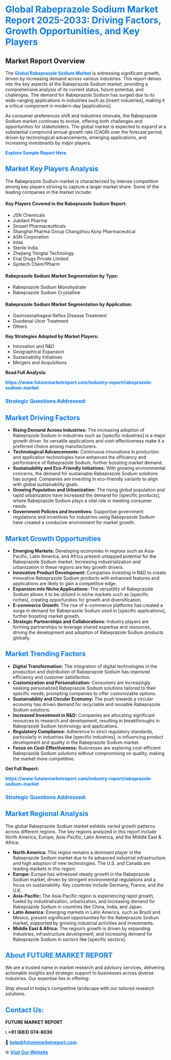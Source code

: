 <h1 style="color: #007BFF;">Global Rabeprazole Sodium Market Report 2025-2033: Driving Factors, Growth Opportunities, and Key Players</h1>

<section id="overview">
<h2>Market Report Overview</h2>
<p>The <a href="https://www.futuremarketreport.com/industry-report/rabeprazole-sodium-market" style="color: #007BFF; text-decoration: none;"><strong>Global Rabeprazole Sodium Market</strong></a> is witnessing significant growth, driven by increasing demand across various industries. This report delves into the key aspects of the Rabeprazole Sodium market, providing a comprehensive analysis of its current status, future potential, and challenges. The demand for Rabeprazole Sodium has surged due to its wide-ranging applications in industries such as [insert industries], making it a critical component in modern-day [applications].</p>
<p>As consumer preferences shift and industries innovate, the Rabeprazole Sodium market continues to evolve, offering both challenges and opportunities for stakeholders. The global market is expected to expand at a substantial compound annual growth rate (CAGR) over the forecast period, driven by technological advancements, emerging applications, and increasing investments by major players.</p>
</section>

<section id="overview">
<p><a href="https://www.futuremarketreport.com/request-sample/reportId=28998" style="color: #007BFF; text-decoration: none;"><strong>Explore Sample Report Here</strong></a></p>
</section>

<section id="key-players">
<h2 style="color: #007BFF;">Market Key Players Analysis</h2>
<p>The Rabeprazole Sodium market is characterized by intense competition among key players striving to capture a larger market share. Some of the leading companies in the market include:</p>
<h4>Key Players Covered in the Rabeprazole Sodium Report:</h4>
<ul><li>JSN Chemicals</li><li>Jubilant Pharma</li><li>Smaart Pharmaceutticals</li><li>Shanghai Pharma Group Changzhou Kony Pharmaceutical</li><li>ASN Corporation</li><li>Intas</li><li>Sterile India</li><li>Zhejiang Yongtai Technology</li><li>Enal Drugs Private Limited</li><li>Syntech Chem?Pharm</li></ul>
<h4>Rabeprazole Sodium Market Segmentation by Type:</h4>
<ul><li>Rabeprazole Sodium Monohydrate</li><li>Rabeprazole Sodium Crystalline</li></ul>

<h4>Rabeprazole Sodium Market Segmentation by Application:</h4>
<ul><li>Gastroesophageal Reflux Disease Treatment</li><li>Duodenal Ulcer Treatment</li><li>Others</li></ul>
<p><strong>Key Strategies Adopted by Market Players:</strong></p>
<ul>
<li>Innovation and R&D</li>
<li>Geographical Expansion</li>
<li>Sustainability Initiatives</li>
<li>Mergers and Acquisitions</li>
</ul>
</section>

<section>
<p><strong>Read Full Analysis: </strong></p><a href="https://www.futuremarketreport.com/industry-report/rabeprazole-sodium-market" style="color: #007BFF; text-decoration: none;"><strong>https://www.futuremarketreport.com/industry-report/rabeprazole-sodium-market</strong></a>
<h3 style="color: #007BFF;">Strategic Questions Addressed:</h3>
</section>

<section id="driving-factors">
<h2 style="color: #007BFF;">Market Driving Factors</h2>
<ul>
<li><strong>Rising Demand Across Industries:</strong> The increasing adoption of Rabeprazole Sodium in industries such as [specific industries] is a major growth driver. Its versatile applications and cost-effectiveness make it a preferred choice among manufacturers.</li>
<li><strong>Technological Advancements:</strong> Continuous innovations in production and application technologies have enhanced the efficiency and performance of Rabeprazole Sodium, further boosting market demand.</li>
<li><strong>Sustainability and Eco-Friendly Initiatives:</strong> With growing environmental concerns, the demand for sustainable Rabeprazole Sodium solutions has surged. Companies are investing in eco-friendly variants to align with global sustainability goals.</li>
<li><strong>Growing Population and Urbanization:</strong> The rising global population and rapid urbanization have increased the demand for [specific products], where Rabeprazole Sodium plays a vital role in meeting consumer needs.</li>
<li><strong>Government Policies and Incentives:</strong> Supportive government regulations and incentives for industries using Rabeprazole Sodium have created a conducive environment for market growth.</li>
</ul>
</section>

<section id="growth-opportunities">
<h2 style="color: #007BFF;">Market Growth Opportunities</h2>
<ul>
<li><strong>Emerging Markets:</strong> Developing economies in regions such as Asia-Pacific, Latin America, and Africa present untapped potential for the Rabeprazole Sodium market. Increasing industrialization and urbanization in these regions are key growth drivers.</li>
<li><strong>Innovative Product Development:</strong> Companies investing in R&D to create innovative Rabeprazole Sodium products with enhanced features and applications are likely to gain a competitive edge.</li>
<li><strong>Expansion into Niche Applications:</strong> The versatility of Rabeprazole Sodium allows it to be utilized in niche markets such as [specific niches], creating opportunities for growth and diversification.</li>
<li><strong>E-commerce Growth:</strong> The rise of e-commerce platforms has created a surge in demand for Rabeprazole Sodium used in [specific applications], further boosting market growth.</li>
<li><strong>Strategic Partnerships and Collaborations:</strong> Industry players are forming partnerships to leverage shared expertise and resources, driving the development and adoption of Rabeprazole Sodium products globally.</li>
</ul>
</section>

<section id="trending-factors">
<h2 style="color: #007BFF;">Market Trending Factors</h2>
<ul>
<li><strong>Digital Transformation:</strong> The integration of digital technologies in the production and distribution of Rabeprazole Sodium has improved efficiency and customer satisfaction.</li>
<li><strong>Customization and Personalization:</strong> Consumers are increasingly seeking personalized Rabeprazole Sodium solutions tailored to their specific needs, prompting companies to offer customizable options.</li>
<li><strong>Sustainability and Circular Economy:</strong> The push towards a circular economy has driven demand for recyclable and reusable Rabeprazole Sodium solutions.</li>
<li><strong>Increased Investment in R&D:</strong> Companies are allocating significant resources to research and development, resulting in breakthroughs in Rabeprazole Sodium technology and applications.</li>
<li><strong>Regulatory Compliance:</strong> Adherence to strict regulatory standards, particularly in industries like [specific industries], is influencing product development and quality in the Rabeprazole Sodium market.</li>
<li><strong>Focus on Cost-Effectiveness:</strong> Businesses are exploring cost-efficient Rabeprazole Sodium solutions without compromising on quality, making the market more competitive.</li>
</ul>
</section>

<section>
<p><strong>Get Full Report: </strong></p><a href="https://www.futuremarketreport.com/industry-report/rabeprazole-sodium-market" style="color: #007BFF; text-decoration: none;"><strong>https://www.futuremarketreport.com/industry-report/rabeprazole-sodium-market</strong></a>
<h3 style="color: #007BFF;">Strategic Questions Addressed:</h3>
</section>


<section id="regional-analysis">
<h2 style="color: #007BFF;">Market Regional Analysis</h2>
<p>The global Rabeprazole Sodium market exhibits varied growth patterns across different regions. The key regions analyzed in this report include North America, Europe, Asia-Pacific, Latin America, and the Middle East & Africa:</p>
<ul>
<li><strong>North America:</strong> This region remains a dominant player in the Rabeprazole Sodium market due to its advanced industrial infrastructure and high adoption of new technologies. The U.S. and Canada are leading markets in this region.</li>
<li><strong>Europe:</strong> Europe has witnessed steady growth in the Rabeprazole Sodium market, driven by stringent environmental regulations and a focus on sustainability. Key countries include Germany, France, and the U.K.</li>
<li><strong>Asia-Pacific:</strong> The Asia-Pacific region is experiencing rapid growth, fueled by industrialization, urbanization, and increasing demand for Rabeprazole Sodium in countries like China, India, and Japan.</li>
<li><strong>Latin America:</strong> Emerging markets in Latin America, such as Brazil and Mexico, present significant opportunities for the Rabeprazole Sodium market, supported by growing industrial activities and investments.</li>
<li><strong>Middle East & Africa:</strong> The region’s growth is driven by expanding industries, infrastructure development, and increasing demand for Rabeprazole Sodium in sectors like [specific sectors].</li>
</ul>
</section>

<footer>
<h2 style="color: #007BFF;">About FUTURE MARKET REPORT</h2>
<p>We are a trusted name in market research and advisory services, delivering actionable insights and strategic support to businesses across diverse industries. Our expertise lies in offering:</p>

<p>Stay ahead in today’s competitive landscape with our tailored research solutions.</p>

<h2 style="color: #007BFF;">Contact Us:</h2>
<p><strong>FUTURE MARKET REPORT</strong></p>
<p>📞 <strong>+91 (883) 074-8030</strong></p>
<p>📧 <strong><a href="mailto:help@futuremarketreport.com" style="color: #007BFF;">help@futuremarketreport.com</a></strong></p>
<p>🌐 <strong><a href="https://www.futuremarketreport.com/" style="color: #007BFF;">Visit Our Website</a></strong></p>
</footer>